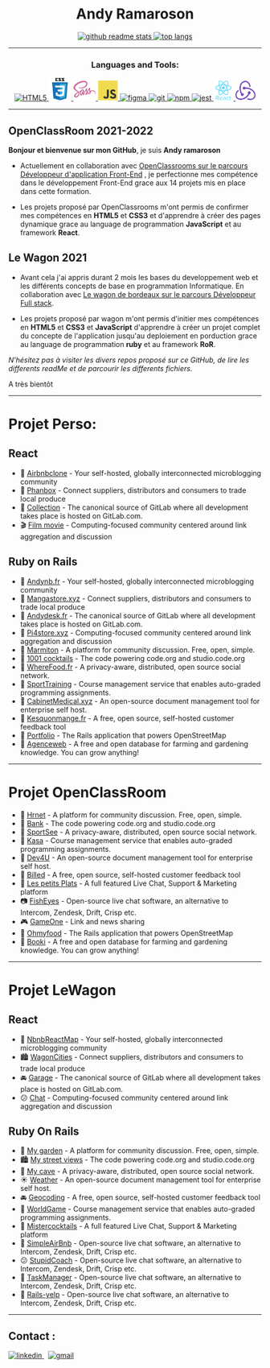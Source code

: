 <h1 align="middle">Andy Ramaroson</h1>
<p align="middle">
   <a href="https://github.com/AndyRama?tab=repositories">
	<img src="https://github-readme-stats.vercel.app/api?username=AndyRama&theme=vue&count_private=true&show_icons=true&hide=issues" alt="github readme stats" height="130"/>
   </a>
   <a href="https://github.com/AndyRama?tab=repositories">
	<img src="https://github-readme-stats.anuraghazra1.vercel.app/api/top-langs/?username=AndyRama&theme=vue&layout=compact" alt="top langs" height="130"/>
   </a>
</p>

---

<h3 align="middle">Languages and Tools:</h3>
<p align="center">
	<a href="https://developer.mozilla.org/fr/docs/Web/HTML" target="_blank" rel="noreferrer"> 
		<img src="https://www.vectorlogo.zone/logos/w3_html5/w3_html5-icon.svg" alt="HTML5" width="37" height="37" /> 
	</a>
	<a href="https://www.w3schools.com/css/" target="_blank" rel="noreferrer"> 
		<img src="https://raw.githubusercontent.com/devicons/devicon/master/icons/css3/css3-original-wordmark.svg" alt="css3" width="45" height="45" /> 
	</a>
 	<a href="https://sass-lang.com" target="_blank" rel="noreferrer"> 
   		<img src="https://raw.githubusercontent.com/devicons/devicon/master/icons/sass/sass-original.svg" alt="sass" width="45" height="45"/> 
 	</a>
 	<a href="https://developer.mozilla.org/en-US/docs/Web/JavaScript" target="_blank" rel="noreferrer"> 
  		<img src="https://raw.githubusercontent.com/devicons/devicon/master/icons/javascript/javascript-original.svg" alt="javascript" width="40" height="40"/> 
 	</a> 
 	<a href="https://www.figma.com/" target="_blank" rel="noreferrer"> 
  		<img src="https://www.vectorlogo.zone/logos/figma/figma-icon.svg" alt="figma" width="40" height="40"/> 
 	</a>
 	<a href="https://git-scm.com/" target="_blank" rel="noreferrer"> 
  		<img src="https://www.vectorlogo.zone/logos/git-scm/git-scm-icon.svg" alt="git" width="40" height="40"/> 
 	</a> 
	<a href="https://www.npmjs.com/" target="_blank" rel="noreferrer"> 
  		<img src="https://www.vectorlogo.zone/logos/npmjs/npmjs-ar21.svg" alt="npm" width="40" height="40"/> 
 	</a>
	<a href="https://jestjs.io" target="_blank" rel="noreferrer"> 
  		<img src="https://www.vectorlogo.zone/logos/jestjsio/jestjsio-icon.svg" alt="jest" width="40" height="40"/> 
 	</a> 
 	<a href="https://reactjs.org/" target="_blank" rel="noreferrer"> 
  		<img src="https://raw.githubusercontent.com/devicons/devicon/master/icons/react/react-original-wordmark.svg" alt="react" width="40" height="40"/> 
 	</a> 
 	<a href="https://redux.js.org" target="_blank" rel="noreferrer"> 
  		<img src="https://raw.githubusercontent.com/devicons/devicon/master/icons/redux/redux-original.svg" alt="redux" width="40" height="40"/> 
 	</a> 
</p>

** **
## OpenClassRoom 2021-2022

<p><strong>Bonjour et bienvenue sur mon GitHub</strong>, je suis <strong>Andy ramaroson</strong></p>

  * Actuellement en collaboration avec [OpenClassrooms sur le parcours Développeur d'application Front-End](https://openclassrooms.com/fr/paths/516-developpeur-dapplication-javascript-react) , je perfectionne mes compétence dans le développement Front-End grace aux 14 projets mis en place dans cette formation.
  
  * Les projets proposé par OpenClassrooms m'ont permis de confirmer mes compétences en **HTML5** et **CSS3** et d'apprendre à créer des pages dynamique grace au language de programmation **JavaScript** et au framework **React**.
       
## Le Wagon 2021  
  * Avant cela j'ai appris durant 2 mois les bases du developpement web et les différents concepts de base en programmation Informatique. En collaboration avec [Le wagon de bordeaux sur le parcours Développeur Full stack](https://www.lewagon.com/bordeaux). 
  
  * Les projets proposé par wagon m'ont permis d'initier mes compétences en **HTML5** et **CSS3** et  **JavaScript** d'apprendre à créer un projet complet du concepte de l'application jusqu'au deploiement en porduction grace au language de programmation **ruby** et au framework **RoR**.
     
  *N'hésitez pas à visiter les divers repos proposé sur ce GitHub, de lire les differents readMe et de parcourir les differents fichiers.*
 
 A très bientôt 
    
** **
# Projet Perso:
## React
- 🏨 [Airbnbclone](https://github.com/tootsuite/mastodon) - Your self-hosted, globally interconnected microblogging community 
- 🛒 [Phanbox](https://github.com/openfoodfoundation/openfoodnetwork) - Connect suppliers, distributors and consumers to trade local produce 
- 🛒 [Collection](https://github.com/gitlabhq/gitlabhq) - The canonical source of GitLab where all development takes place is hosted on GitLab.com. 
- 🎬 [Film movie](https://github.com/lobsters/lobsters) - Computing-focused community centered around link aggregation and discussion 
## Ruby on Rails
- 🏨 [Andynb.fr](https://github.com/tootsuite/mastodon) - Your self-hosted, globally interconnected microblogging community 
- 🛒 [Mangastore.xyz](https://github.com/openfoodfoundation/openfoodnetwork) - Connect suppliers, distributors and consumers to trade local produce 
- 🏪 [Andydesk.fr](https://github.com/gitlabhq/gitlabhq) - The canonical source of GitLab where all development takes place is hosted on GitLab.com. 
- 🛒 [Pi4store.xyz](https://github.com/lobsters/lobsters) - Computing-focused community centered around link aggregation and discussion 
- 🍉 [Marmiton](https://github.com/discourse/discourse) - A platform for community discussion. Free, open, simple. 
- 🍷  [1001 cocktails](https://github.com/code-dot-org/code-dot-org) - The code powering code.org and studio.code.org
- 🍍 [WhereFood.fr](https://github.com/diaspora/diaspora) - A privacy-aware, distributed, open source social network. 
- 💪 [SportTraining](https://github.com/autolab/Autolab) - Course management service that enables auto-graded programming assignments. 
- 🏪 [CabinetMedical.xyz](https://github.com/huacnlee/bluedoc) - An open-source document management tool for enterprise self host. 
- 🍑 [Kesquonmange.fr](https://github.com/riggraz/astuto) - A free, open source, self-hosted customer feedback tool 
- 💼 [Portfolio](https://github.com/openstreetmap/openstreetmap-website) - The Rails application that powers OpenStreetMap 
- 💼 [Agenceweb](https://github.com/openfarmcc/OpenFarm) - A free and open database for farming and gardening knowledge. You can grow anything! 

---    
# Projet OpenClassRoom 
- 🏪 [Hrnet](https://github.com/discourse/discourse) - A platform for community discussion. Free, open, simple. 
- 🏦 [Bank](https://github.com/code-dot-org/code-dot-org) - The code powering code.org and studio.code.org 
- 💪 [SportSee](https://github.com/diaspora/diaspora) - A privacy-aware, distributed, open source social network. 
- 🏪 [Kasa](https://github.com/autolab/Autolab) - Course management service that enables auto-graded programming assignments. 
- 💼 [Dev4U](https://github.com/huacnlee/bluedoc) - An open-source document management tool for enterprise self host. 
- 🎫 [Billed](https://github.com/riggraz/astuto) -  A free, open source, self-hosted customer feedback tool 
- 🥭 [Les petits Plats](https://github.com/chaskiq/chaskiq) - A full featured Live Chat, Support & Marketing platform 
- 📷 [FishEyes](https://github.com/chatwoot/chatwoot) - Open-source live chat software, an alternative to Intercom, Zendesk, Drift, Crisp etc. 
- 🎮 [GameOne](https://github.com/maccman/monocle) - Link and news sharing 
- 🍒 [Ohmyfood](https://github.com/openstreetmap/openstreetmap-website) - The Rails application that powers OpenStreetMap 
- 🏨 [Booki](https://github.com/openfarmcc/OpenFarm) - A free and open database for farming and gardening knowledge. You can grow anything! 

---  
# Projet LeWagon

## React
- 🏨 [NbnbReactMap](https://github.com/tootsuite/mastodon) - Your self-hosted, globally interconnected microblogging community 
- 🏙️ [WagonCities](https://github.com/openfoodfoundation/openfoodnetwork) - Connect suppliers, distributors and consumers to trade local produce 
- 🚘 [Garage](https://github.com/gitlabhq/gitlabhq) - The canonical source of GitLab where all development takes place is hosted on GitLab.com. 
- 😕 [Chat](https://github.com/lobsters/lobsters) - Computing-focused community centered around link aggregation and discussion 

## Ruby On Rails
- 🌴 [My garden](https://github.com/discourse/discourse) - A platform for community discussion. Free, open, simple. 
- 🏙️ [My street views](https://github.com/code-dot-org/code-dot-org) - The code powering code.org and studio.code.org 
- 🛒 [My cave](https://github.com/diaspora/diaspora) - A privacy-aware, distributed, open source social network.
- ☀️ [Weather](https://github.com/huacnlee/bluedoc) - An open-source document management tool for enterprise self host. 
- 🚘 [Geocoding](https://github.com/riggraz/astuto) -  A free, open source, self-hosted customer feedback tool 
- 🎲 [WorldGame](https://github.com/autolab/Autolab) - Course management service that enables auto-graded programming assignments. 
- 🍷  [Mistercocktails](https://github.com/chaskiq/chaskiq) - A full featured Live Chat, Support & Marketing platform 
- 🏨 [SimpleAirBnb](https://github.com/chatwoot/chatwoot) - Open-source live chat software, an alternative to Intercom, Zendesk, Drift, Crisp etc.
- 😕 [StupidCoach](https://github.com/chatwoot/chatwoot) - Open-source live chat software, an alternative to Intercom, Zendesk, Drift, Crisp etc. 
- 📑 [TaskManager](https://github.com/chatwoot/chatwoot) - Open-source live chat software, an alternative to Intercom, Zendesk, Drift, Crisp etc. 
- 🎰 [Rails-yelp](https://github.com/chatwoot/chatwoot) - Open-source live chat software, an alternative to Intercom, Zendesk, Drift, Crisp etc. 
  
---
 ## Contact :
 <p>
 	<a href="https://www.linkedin.com/in/andy-ramaroson" target="_blank" rel="noreferrer noopener"> 
  		<img src="https://www.vectorlogo.zone/logos/linkedin/linkedin-icon.svg" alt="linkedin" width="30" height="30"/> 
 	</a>
	&nbsp;
 	<a href="mailto:andyramaroson@gmail.com" target="_blank" rel="noreferrer noopener"> 
  		<img src="https://www.vectorlogo.zone/logos/gmail/gmail-icon.svg" alt="gmail" width="30" height="30"/> 
	</a>
</p>


